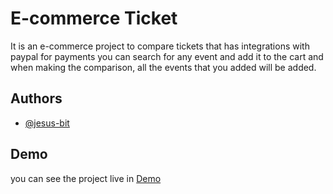 
# E-commerce Ticket

It is an e-commerce project to compare tickets that has integrations with paypal for payments you can search for any event and add it to the cart and when making the comparison, all the events that you added will be added.


## Authors

- [@jesus-bit](https://www.github.com/jesus-bit)


## Demo

you can see the project live in [Demo](https://distracted-nightingale-c651f8.netlify.app/)

